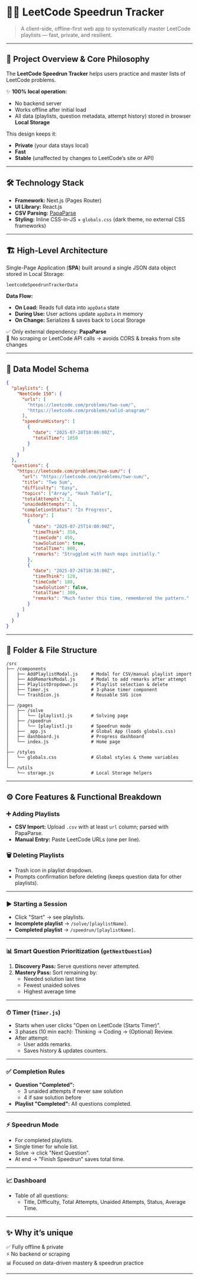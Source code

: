 # 🏃‍♂️ LeetCode Speedrun Tracker

> A client-side, offline-first web app to systematically master LeetCode playlists — fast, private, and resilient.

---

## 📌 Project Overview & Core Philosophy

The **LeetCode Speedrun Tracker** helps users practice and master lists of LeetCode problems.

✨ **100% local operation:**
- No backend server
- Works offline after initial load
- All data (playlists, question metadata, attempt history) stored in browser **Local Storage**

This design keeps it:
- **Private** (your data stays local)
- **Fast**
- **Stable** (unaffected by changes to LeetCode’s site or API)

---

## 🛠️ Technology Stack

- **Framework:** Next.js (Pages Router)
- **UI Library:** React.js
- **CSV Parsing:** [PapaParse](https://www.papaparse.com/)
- **Styling:** Inline CSS-in-JS + `globals.css` (dark theme, no external CSS frameworks)

---

## 🏗 High-Level Architecture

Single-Page Application (**SPA**) built around a single JSON data object stored in Local Storage:

```plaintext
leetcodeSpeedrunTrackerData
```

**Data Flow:**
- **On Load:** Reads full data into `appData` state
- **During Use:** User actions update `appData` in memory
- **On Change:** Serializes & saves back to Local Storage

✅ Only external dependency: **PapaParse**  
🚫 No scraping or LeetCode API calls → avoids CORS & breaks from site changes

---

## 🧩 Data Model Schema

```json
{
  "playlists": {
    "NeetCode 150": {
      "urls": [
        "https://leetcode.com/problems/two-sum/",
        "https://leetcode.com/problems/valid-anagram/"
      ],
      "speedrunHistory": [
        {
          "date": "2025-07-28T10:00:00Z",
          "totalTime": 1850
        }
      ]
    }
  },
  "questions": {
    "https://leetcode.com/problems/two-sum/": {
      "url": "https://leetcode.com/problems/two-sum/",
      "title": "Two Sum",
      "difficulty": "Easy",
      "topics": ["Array", "Hash Table"],
      "totalAttempts": 2,
      "unaidedAttempts": 1,
      "completionStatus": "In Progress",
      "history": [
        {
          "date": "2025-07-25T14:00:00Z",
          "timeThink": 350,
          "timeCode": 450,
          "sawSolution": true,
          "totalTime": 800,
          "remarks": "Struggled with hash maps initially."
        },
        {
          "date": "2025-07-26T10:30:00Z",
          "timeThink": 120,
          "timeCode": 180,
          "sawSolution": false,
          "totalTime": 300,
          "remarks": "Much faster this time, remembered the pattern."
        }
      ]
    }
  }
}
```

---

## 📂 Folder & File Structure

```plaintext
/src
├── /components
│   ├── AddPlaylistModal.js     # Modal for CSV/manual playlist import
│   ├── AddRemarksModal.js      # Modal to add remarks after attempt
│   ├── PlaylistDropdown.js     # Playlist selection & delete
│   ├── Timer.js                # 3-phase timer component
│   └── TrashIcon.js            # Reusable SVG icon
│
├── /pages
│   ├── /solve
│   │   └── [playlist].js       # Solving page
│   ├── /speedrun
│   │   └── [playlist].js       # Speedrun mode
│   ├── _app.js                 # Global App (loads globals.css)
│   ├── dashboard.js            # Progress dashboard
│   └── index.js                # Home page
│
├── /styles
│   └── globals.css             # Global styles & theme variables
│
└── /utils
    └── storage.js              # Local Storage helpers
```

---

## ⚙️ Core Features & Functional Breakdown

### ➕ Adding Playlists
- **CSV Import:** Upload `.csv` with at least `url` column; parsed with PapaParse.
- **Manual Entry:** Paste LeetCode URLs (one per line).

### 🗑 Deleting Playlists
- Trash icon in playlist dropdown.
- Prompts confirmation before deleting (keeps question data for other playlists).

---

### ▶ Starting a Session
- Click "Start" → see playlists.
- **Incomplete playlist** → `/solve/[playlistName]`.
- **Completed playlist** → `/speedrun/[playlistName]`.

---

### 📊 Smart Question Prioritization (`getNextQuestion`)

1. **Discovery Pass:** Serve questions never attempted.
2. **Mastery Pass:** Sort remaining by:
    - Needed solution last time
    - Fewest unaided solves
    - Highest average time

---

### ⏱ Timer (`Timer.js`)

- Starts when user clicks "Open on LeetCode (Starts Timer)".
- 3 phases (10 min each): Thinking → Coding → (Optional) Review.
- After attempt:
    - User adds remarks.
    - Saves history & updates counters.

---

### ✅ Completion Rules

- **Question "Completed":**
    - 3 unaided attempts if never saw solution
    - 4 if saw solution before
- **Playlist "Completed":** All questions completed.

---

### ⚡ Speedrun Mode

- For completed playlists.
- Single timer for whole list.
- Solve → click "Next Question".
- At end → "Finish Speedrun" saves total time.

---

### 📈 Dashboard

- Table of all questions:
    - Title, Difficulty, Total Attempts, Unaided Attempts, Status, Average Time.

---

## ✨ Why it’s unique

✅ Fully offline & private  
⚡ No backend or scraping  
📊 Focused on data-driven mastery & speedrun practice

---